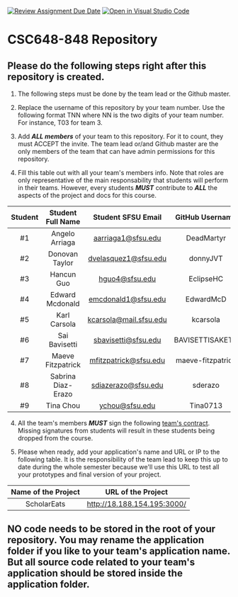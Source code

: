 [![Review Assignment Due Date](https://classroom.github.com/assets/deadline-readme-button-24ddc0f5d75046c5622901739e7c5dd533143b0c8e959d652212380cedb1ea36.svg)](https://classroom.github.com/a/z9p3Qb2p)
[![Open in Visual Studio Code](https://classroom.github.com/assets/open-in-vscode-718a45dd9cf7e7f842a935f5ebbe5719a5e09af4491e668f4dbf3b35d5cca122.svg)](https://classroom.github.com/online_ide?assignment_repo_id=15233135&assignment_repo_type=AssignmentRepo)
# CSC648-848 Repository

## Please do the following steps right after this repository is created.

1. The following steps must be done by the team lead or the Github master. 

2. Replace the username of this repository by your team number. Use the following format TNN where NN is the two digits of your team number. For instance, T03 for team 3. 

2. Add ***ALL members*** of your team to this repository. For it to count, they must ACCEPT the invite. The team lead or/and Github master are the only members of the team that can have admin permissions for this repository. 

3. Fill this table out with all your team's members info. Note that roles are only representative of the main responsability that students will perform in their teams. However, every students ***MUST*** contribute to ***ALL*** the aspects of the project and docs for this course. 


| Student      | Student Full Name    |Student SFSU Email    | GitHub Username |  Discord Username  |           Role           |
|    :---:     |   :---:              |       :---:          |     :---:       |        :---:       |          :---:           | 
|      #1      |    Angelo Arriaga    |aarriaga1@sfsu.edu    |   DeadMartyr    |     DeadMartyr     |       Team-lead          |
|      #2      |    Donovan Taylor    |dvelasquez1@sfsu.edu  |   donnyJVT      |    dognovan        |       Frontend-lead      |
|      #3      |    Hancun Guo        |hguo4@sfsu.edu        |    EclipseHC    |   eclipse9876      |       Frontend           |
|      #4      |    Edward Mcdonald   |emcdonald1@sfsu.edu   |  EdwardMcD      |   moosegbt         |       Backend-lead       |
|      #5      |    Karl Carsola      |kcarsola@mail.sfsu.edu|    kcarsola     | kinqmax            |       Backend            |
|      #6      |    Sai Bavisetti     |sbavisetti@sfsu.edu   | BAVISETTISAKETH |    skyper_007      |       Database           |
|      #7      |    Maeve Fitzpatrick |mfitzpatrick@sfsu.edu |maeve-fitzpatrick|  maevefitzpatrick  |       Docs-editor        |
|      #8      |    Sabrina Diaz-Erazo|sdiazerazo@sfsu.edu   |    sderazo      |  sabreenz          |       GitHub Master      |
|      #9      |    Tina Chou         |ychou@sfsu.edu        |    Tina0713     |  yuting2002        |       Frontend           |

4. All the team's members ***MUST*** sign the following [team's contract](https://forms.gle/dxATAsa9isXKbcBn7). Missing signatures from students will result in these students being dropped from the course. 

4. Please when ready, add your application's name and URL or IP to the following table. It is the responsibility of the team lead to keep this up to date during the whole semester because we'll use this URL to test all your prototypes and final version of your project. 

|             Name of the Project               |                            URL of the Project                          | 
|                    :---:                      |                                 :---:                                  |
|   ScholarEats  |              http://18.188.154.195:3000/       |                                                        
 

## NO code needs to be stored in the root of your repository. You may rename the application folder if you like to your team's application name. But all source code related to your team's application should be stored inside the application folder.
